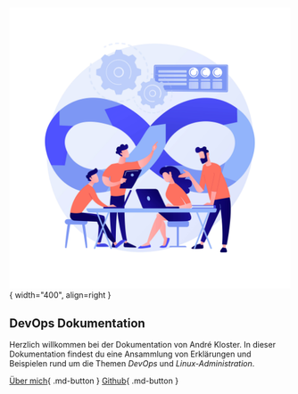# 

![DevOps Logo](./images/home/devops_logo.jpg){ width="400", align=right }

## DevOps Dokumentation
Herzlich willkommen bei der Dokumentation von André Kloster. In dieser Dokumentation findest du eine Ansammlung von Erklärungen und Beispielen rund um die Themen
*DevOps* und *Linux-Administration*.

[Über mich](https://www.andrekloster.de){ .md-button }
[Github](https://github.com/andrekloster){ .md-button }
